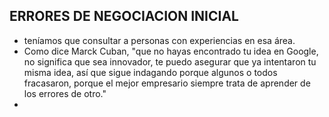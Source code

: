 ## ERRORES DE NEGOCIACION INICIAL
- teníamos que consultar a personas con experiencias en esa área.
- Como dice Marck Cuban, "que no hayas encontrado tu idea en Google, no significa que sea innovador, te puedo asegurar que ya intentaron tu misma idea, así que sigue indagando porque algunos o todos fracasaron, porque el mejor empresario siempre trata de aprender de los errores de otro."
- 
